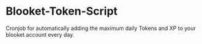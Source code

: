# Blooket-Token-Script
Cronjob for automatically adding the maximum daily Tokens and XP to your blooket account every day.
